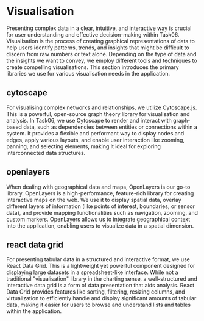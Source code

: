 # Visualisation

Presenting complex data in a clear, intuitive, and interactive way is crucial for user understanding and effective decision-making within Task06. Visualisation is the process of creating graphical representations of data to help users identify patterns, trends, and insights that might be difficult to discern from raw numbers or text alone. Depending on the type of data and the insights we want to convey, we employ different tools and techniques to create compelling visualisations. This section introduces the primary libraries we use for various visualisation needs in the application.

## cytoscape

For visualising complex networks and relationships, we utilize Cytoscape.js. This is a powerful, open-source graph theory library for visualisation and analysis. In Task06, we use Cytoscape to render and interact with graph-based data, such as dependencies between entities or connections within a system. It provides a flexible and performant way to display nodes and edges, apply various layouts, and enable user interaction like zooming, panning, and selecting elements, making it ideal for exploring interconnected data structures.

## openlayers

When dealing with geographical data and maps, OpenLayers is our go-to library. OpenLayers is a high-performance, feature-rich library for creating interactive maps on the web. We use it to display spatial data, overlay different layers of information (like points of interest, boundaries, or sensor data), and provide mapping functionalities such as navigation, zooming, and custom markers. OpenLayers allows us to integrate geographical context into the application, enabling users to visualize data in a spatial dimension.

## react data grid

For presenting tabular data in a structured and interactive format, we use React Data Grid. This is a lightweight yet powerful component designed for displaying large datasets in a spreadsheet-like interface. While not a traditional "visualisation" library in the charting sense, a well-structured and interactive data grid is a form of data presentation that aids analysis. React Data Grid provides features like sorting, filtering, resizing columns, and virtualization to efficiently handle and display significant amounts of tabular data, making it easier for users to browse and understand lists and tables within the application.
